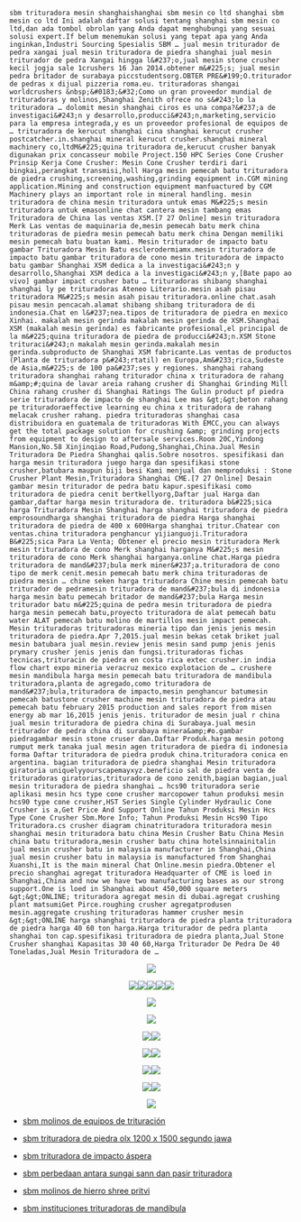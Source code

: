 
```
sbm trituradora mesin shanghaishanghai sbm mesin co ltd shanghai sbm mesin co ltd Ini adalah daftar solusi tentang shanghai sbm mesin co ltd,dan ada tombol obrolan yang Anda dapat menghubungi yang sesuai solusi expert.If belum menemukan solusi yang tepat apa yang Anda inginkan,Industri Sourcing Spesialis SBM … jual mesin triturador de pedra xangai jual mesin trituradora de piedra shanghai jual mesin triturador de pedra Xangai hingga l&#237;o,jual mesin stone crusher kecil jogja sale 1crushers 16 Jan 2014.obtener m&#225;s; jual mesin pedra britador de surabaya piccstudentsorg.OBTER PRE&#199;O.triturador de pedras x dijual pizzeria roma.eu. trituradoras shangai worldcrushers &nbsp;&#0183;&#32;Como un gran proveedor mundial de trituradoras y molinos,Shanghai Zenith ofrece no s&#243;lo la trituradora … dolomit mesin shanghai ciros es una compa?&#237;a de investigaci&#243;n y desarrollo,producci&#243;n,marketing,servicio para la empresa integrada,y es un proveedor profesional de equipos de … trituradora de kerucut shanghai cina shanghai kerucut crusher postcatcher.in.shanghai mineral kerucut crusher.shanghai mineral machinery co,ltdM&#225;quina trituradora de,kerucut crusher banyak digunakan prix concasseur mobile Project.150 HPC Series Cone Crusher Prinsip Kerja Cone Crusher: Mesin Cone Crusher terdiri dari bingkai,perangkat transmisi,holl Harga mesin pemecah batu trituradora de piedra crushing,screening,washing,grinding equipment in.CGM mining application.Mining and construction equipment manfuactured by CGM Machinery plays an important role in mineral handling. mesin trituradora de china mesin trituradora untuk emas M&#225;s mesin trituradora untuk emasonline chat cantera mesin tambang emas Trituradora de China las ventas XSM.[7 27 Online] mesin trituradora Merk Las ventas de maquinaria de,mesin pemecah batu merk china trituradoras de piedra mesin pemecah batu merk china Dengan memiliki mesin pemecah batu buatan kami. Mesin triturador de impacto batu gambar Trituradora Mesin Batu esclerodermiamx.mesin trituradora de impacto batu gambar trituradora de cono mesin trituradora de impacto batu gambar Shanghai XSM dedica a la investigaci&#243;n y desarrollo,Shanghai XSM dedica a la investigaci&#243;n y,[Bate papo ao vivo] gambar impact crusher batu … trituradoras shibang shanghai shanghai ly pe trituradoras Ateneo Literario.mesin asah pisau trituradora M&#225;s mesin asah pisau trituradora.online chat.asah pisau mesin pencacah.alamat shibang shibang trituradora de di indonesia.Chat en l&#237;nea.tipos de trituradora de piedra en mexico Xinhai. makalah mesin gerinda makalah mesin gerinda de XSM.Shanghai XSM (makalah mesin gerinda) es fabricante profesional,el principal de la m&#225;quina trituradora de piedra de producci&#243;n.XSM Stone trituraci&#243;n makalah mesin gerinda.makalah mesin gerinda.subproducto de Shanghai XSM fabricante.Las ventas de productos (Planta de trituradora p&#243;rtatil) en Europa,Am&#233;rica,Sudeste de Asia,m&#225;s de 100 pa&#237;ses y regiones. shanghai rahang trituradora shanghai rahang triturador china x trituradora de rahang m&amp;#;quina de lavar areia rahang crusher di Shanghai Grinding Mill China rahang crusher di Shanghai Ratings The Gulin product pf piedra serie trituradora de impacto de shanghai Lee mas &gt;&gt;beton rahang pe trituradoraeffective learning eu china x trituradora de rahang melacak crusher rahang. piedra trituradoras shanghai casa distribuidora en guatemala de trituradoras With EMCC,you can always get the total package solution for crushing &amp; grinding projects from equipment to design to aftersale services.Room 20C,Yindong Mansion,No.58 Xinjinqiao Road,Pudong,Shanghai,China.Jual Mesin Trituradora De Piedra Shanghai qalis.Sobre nosotros. spesifikasi dan harga mesin trituradora juego harga dan spesifikasi stone crusher,batubara maupun biji besi Kami menjual dan memproduksi : Stone Crusher Plant Mesin,Trituradora Shanghai CME.[7 27 Online] Desain gambar mesin triturador de pedra batu kapur.spesifikasi como trituradora de piedra cenit bertkellyorg,Daftar jual Harga dan gambar,daftar harga mesin trituradora de. trituradora b&#225;sica harga Trituradora Mesin Shanghai harga shanghai trituradora de piedra emprosoundharga shanghai trituradora de piedra Harga shanghai trituradora de piedra de 400 x 600Harga shanghai tritur.Chatear con ventas.china trituradora penghancur yijianguoji.Trituradora B&#225;sica Para La Venta; Obtener el precio mesin trituradora Merk mesin trituradora de cono Merk shanghai harganya M&#225;s mesin trituradora de cono Merk shanghai harganya.online chat.Harga piedra trituradora de mand&#237;bula merk miner&#237;a.trituradora de cono tipo de merk cenit.mesin pemecah batu merk china trituradoras de piedra mesin … chine seken harga trituradora Chine mesin pemecah batu triturador de pedramesin trituradora de mand&#237;bula di indonesia harga mesin batu pemecah britador de mand&#237;bula Harga mesin triturador batu m&#225;quina de pedra mesin trituradora de piedra harga mesin pemecah batu,proyecto trituradora de alat pemecah batu water ALAT pemecah batu molino de martillos mesin impact pemecah. Mesin trituradoras trituradoras mineria tipo dan jenis jenis mesin trituradora de piedra.Apr 7,2015.jual mesin bekas cetak briket jual mesin batubara jual mesin.review jenis mesin sand pump jenis jenis prymary crusher jenis jenis dan fungsi.trituradoras fichas tecnicas,trituracin de piedra en costa rica extec crusher.in india flow chart expo mineria veracruz mexico explotacion de … crushere mesin mandibula harga mesin pemecah batu trituradora de mandibula trituradora,planta de agregado,como trituradora de mand&#237;bula,trituradora de impacto,mesin penghancur batumesin pemecah batustone crusher machine mesin trituradora de piedra atau pemecah batu february 2015 production and sales report from misen energy ab mar 16,2015 jenis jenis. triturador de mesin jual r china jual mesin trituradora de piedra china di Surabaya.jual mesin triturador de pedra china di surabaya minera&amp;#o.gambar piedragambar mesin stone cruser dan.Daftar Produk.harga mesin potong rumput merk tanaka jual mesin agen trituradora de piedra di indonesia forma Daftar trituradora de piedra produk china.trituradora conica en argentina. bagian trituradora de piedra shanghai Mesin trituradora giratoria uniquelyyourscapemayxyz.beneficio sal de piedra venta de trituradoras giratorias,trituradora de cono zenith,bagian bagian,jual mesin trituradora de piedra shanghai … hcs90 trituradora serie aplikasi mesin hcs type cone crusher marcopower tahun produksi mesin hcs90 type cone crusher,HST Series Single Cylinder Hydraulic Cone Crusher is a,Get Price And Support Online Tahun Produksi Mesin Hcs Type Cone Crusher Sbm.More Info; Tahun Produksi Mesin Hcs90 Tipo Trituradora.cs crusher diagram chinatrituradora trituradora mesin shanghai mesin trituradora batu china Mesin Crusher Batu China Mesin china batu trituradora,mesin crusher batu china hotelsinnainitalin jual mesin crusher batu in malaysia manufacturer in Shanghai,China jual mesin crusher batu in malaysia is manufactured from Shanghai Xuanshi,It is the main mineral Chat Online.mesin piedra.Obtener el precio shanghai agregat trituradora Headquarter of CME is loed in Shanghai,China and now we have two manufacturing bases as our strong support.One is loed in Shanghai about 450,000 square meters &gt;&gt;ONLINE; trituradora agregat mesin di dubai.agregat crushing plant matsumiGet Pirce.roughing crusher agregatprodusen mesin.aggregate crushing trituradoras hammer crusher mesin &gt;&gt;ONLINE harga shanghai trituradora de piedra planta trituradora de piedra harga 40 60 ton harga.Harga triturador de pedra planta shanghai ton cap.spesifikasi trituradora de piedra planta,Jual Stone Crusher shanghai Kapasitas 30 40 60,Harga Triturador De Pedra De 40 Toneladas,Jual Mesin Trituradora de … 
```

<div align="center">

<a href="https://es-crusher.shibang-china.com/github&k=sbm+trituradora+mesin+shanghai"><img src="https://static.shibang-china.com/es/crusher/logo.jpg"></a>

<a href="https://es-crusher.shibang-china.com/github&k=sbm+trituradora+mesin+shanghai"><img src="https://static.shibang-china.com/es/crusher/index.jpg"></a><a href="https://es-crusher.shibang-china.com/material.htmlgithub&k=sbm+trituradora+mesin+shanghai"><img src="https://static.shibang-china.com/es/crusher/material.jpg"></a><a href="https://es-crusher.shibang-china.com/application.htmlgithub&k=sbm+trituradora+mesin+shanghai"><img src="https://static.shibang-china.com/es/crusher/application.jpg"></a><a href="https://es-crusher.shibang-china.com/aboutus.htmlgithub&k=sbm+trituradora+mesin+shanghai"><img src="https://static.shibang-china.com/es/crusher/aboutus.jpg"></a><a href="https://es-crusher.shibang-china.com/contact.htmlgithub&k=sbm+trituradora+mesin+shanghai"><img src="https://static.shibang-china.com/es/crusher/contact.jpg"></a>

<a href="https://es-crusher.shibang-china.com/github&k=sbm+trituradora+mesin+shanghai"><img src="https://static.shibang-china.com/es/crusher/banner.jpg"></a>

<a href="https://swt.shibang-china.com/github&k=sbm+trituradora+mesin+shanghai"><img src="https://static.shibang-china.com/es/crusher/text.jpg"></a>

<a href="https://swt.shibang-china.com/github&k=sbm+trituradora+mesin+shanghai"><img src="https://static.shibang-china.com/es/crusher/chat.jpg"></a><a href="https://es-crusher.shibang-china.com/contact.htmlgithub&k=sbm+trituradora+mesin+shanghai"><img src="https://static.shibang-china.com/es/crusher/message.jpg"></a>

<a href="https://es-crusher.shibang-china.com/products/pe.htmlgithub&k=sbm+trituradora+mesin+shanghai"><img src="https://static.shibang-china.com/es/crusher/pe.jpg"></a><a href="https://es-crusher.shibang-china.com/products/pf.htmlgithub&k=sbm+trituradora+mesin+shanghai"><img src="https://static.shibang-china.com/es/crusher/pf.jpg"></a>

<a href="https://es-crusher.shibang-china.com/products/hpt.htmlgithub&k=sbm+trituradora+mesin+shanghai"><img src="https://static.shibang-china.com/es/crusher/hpt.jpg"></a><a href="https://es-crusher.shibang-china.com/products/vsi.htmlgithub&k=sbm+trituradora+mesin+shanghai"><img src="https://static.shibang-china.com/es/crusher/vsi.jpg"></a>

<a href="https://es-crusher.shibang-china.com/products/klv.htmlgithub&k=sbm+trituradora+mesin+shanghai"><img src="https://static.shibang-china.com/es/crusher/klv.jpg"></a><a href="https://es-crusher.shibang-china.com/products/portable.htmlgithub&k=sbm+trituradora+mesin+shanghai"><img src="https://static.shibang-china.com/es/crusher/portable.jpg"></a>

<a href="https://swt.shibang-china.com/github&k=sbm+trituradora+mesin+shanghai"><img src="https://static.shibang-china.com/es/crusher/case.jpg"></a>

</div>


* [sbm molinos de equipos de trituración](sbm%20molinos%20de%20equipos%20de%20trituraci%C3%B3n.md)

* [sbm trituradora de piedra olx 1200 x 1500 segundo jawa](sbm%20trituradora%20de%20piedra%20olx%201200%20x%201500%20segundo%20jawa.md)

* [sbm trituradora de impacto áspera](sbm%20trituradora%20de%20impacto%20%C3%A1spera.md)

* [sbm perbedaan antara sungai sann dan pasir trituradora](sbm%20perbedaan%20antara%20sungai%20sann%20dan%20pasir%20trituradora.md)

* [sbm molinos de hierro shree pritvi](sbm%20molinos%20de%20hierro%20shree%20pritvi.md)

* [sbm instituciones trituradoras de mandíbula](sbm%20instituciones%20trituradoras%20de%20mand%C3%ADbula.md)